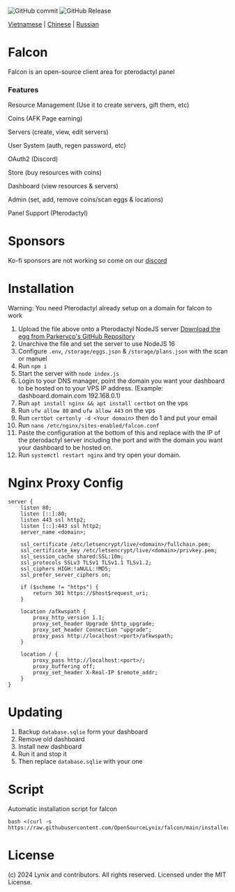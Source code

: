 
![GitHub commit](https://img.shields.io/github/last-commit/OpenSourceLynix/falcon) ![GitHub Release](https://img.shields.io/github/v/release/OpenSourceLynix/falcon)


[Vietnamese](https://github.com/OpenSourceLynix/falcon/blob/main/lang/vn.md) | [Chinese](https://github.com/OpenSourceLynix/falcon/blob/main/lang/cn.md) | [Russian](https://github.com/OpenSourceLynix/falcon/blob/main/lang/ru.md)

# Falcon
Falcon is an open-source client area for pterodactyl panel

### Features
Resource Management (Use it to create servers, gift them, etc)

Coins (AFK Page earning)

Servers (create, view, edit servers)

User System (auth, regen password, etc)

OAuth2 (Discord)

Store (buy resources with coins)

Dashboard (view resources & servers)

Admin (set, add, remove coins/scan eggs & locations)

Panel Support (Pterodactyl)

# Sponsors
Ko-fi sponsors are not working so come on our [discord](https://www.lynix.tech/discord/join)

# Installation

Warning: You need Pterodactyl already setup on a domain for falcon to work
1. Upload the file above onto a Pterodactyl NodeJS server [Download the egg from Parkervcp's GitHub Repository](https://github.com/parkervcp/eggs/blob/master/generic/nodejs/egg-node-js-generic.json)
2. Unarchive the file and set the server to use NodeJS 16
3. Configure `.env`, `/storage/eggs.json` & `/storage/plans.json` with the scan or manuel
4. Run `npm i`
5. Start the server with `node index.js`
6. Login to your DNS manager, point the domain you want your dashboard to be hosted on to your VPS IP address. (Example: dashboard.domain.com 192.168.0.1)
7. Run `apt install nginx && apt install certbot` on the vps
8. Run `ufw allow 80` and `ufw allow 443` on the vps
9. Run `certbot certonly -d <Your domain>` then do 1 and put your email
10. Run `nano /etc/nginx/sites-enabled/falcon.conf`
11. Paste the configuration at the bottom of this and replace with the IP of the pterodactyl server including the port and with the domain you want your dashboard to be hosted on.
12. Run `systemctl restart nginx` and try open your domain.

# Nginx Proxy Config
```Nginx
server {
    listen 80;
    listen [::]:80;
    listen 443 ssl http2;
    listen [::]:443 ssl http2;
    server_name <domain>;

    ssl_certificate /etc/letsencrypt/live/<domain>/fullchain.pem;
    ssl_certificate_key /etc/letsencrypt/live/<domain>/privkey.pem;
    ssl_session_cache shared:SSL:10m;
    ssl_protocols SSLv3 TLSv1 TLSv1.1 TLSv1.2;
    ssl_ciphers HIGH:!aNULL:!MD5;
    ssl_prefer_server_ciphers on;

    if ($scheme != "https") {
        return 301 https://$host$request_uri;
    }

    location /afkwspath {
        proxy_http_version 1.1;
        proxy_set_header Upgrade $http_upgrade;
        proxy_set_header Connection "upgrade";
        proxy_pass http://localhost:<port>/afkwspath;
    }

    location / {
        proxy_pass http://localhost:<port>/;
        proxy_buffering off;
        proxy_set_header X-Real-IP $remote_addr;
    }
}

```

# Updating

1. Backup `database.sqlie` form your dashboard
2. Remove old dashboard
3. Install new dashboard
4. Run it and stop it
5. Then replace `database.sqlie` with your one

# Script
Automatic installation script for falcon

```
bash <(curl -s https://raw.githubusercontent.com/OpenSourceLynix/falcon/main/installer.sh)

```

# License
(c) 2024 Lynix and contributors. All rights reserved. Licensed under the MIT License.

